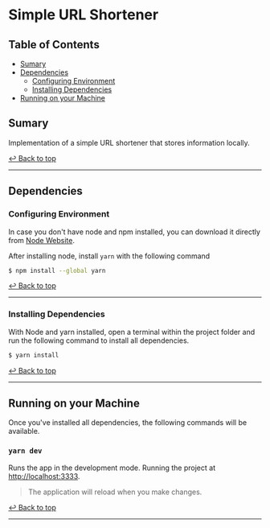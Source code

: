 # Simple URL Shortener

## Table of Contents

- [Sumary](#sumary)
- [Dependencies](#dependencies)
  - [Configuring Environment](#configuring-environment)
  - [Installing Dependencies](#installing-dependencies)
- [Running on your Machine](#running-on-your-machine)

## Sumary

Implementation of a simple URL shortener that stores information locally.

[↩ Back to top](#simple-url-shortener) <br/>

---

## Dependencies

### Configuring Environment

In case you don't have node and npm installed, you can download it directly from [Node Website](https://nodejs.org/en/download/).

After installing node, install `yarn` with the following command

```bash
$ npm install --global yarn
```

[↩ Back to top](#simple-url-shortener) <br/>

---

### Installing Dependencies

With Node and yarn installed, open a terminal within the project folder and run the following command to install all dependencies.

```bash
$ yarn install
```

[↩ Back to top](#simple-url-shortener) <br/>

---

## Running on your Machine

Once you've installed all dependencies, the following commands will be available.

### `yarn dev`

Runs the app in the development mode. Running the project at [http://localhost:3333](http://localhost:3333).

> The application will reload when you make changes.

[↩ Back to top](#simple-url-shortener) <br/>

---